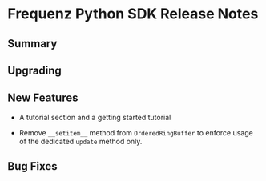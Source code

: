 # Frequenz Python SDK Release Notes

## Summary

<!-- Here goes a general summary of what this release is about -->

## Upgrading

<!-- Here goes notes on how to upgrade from previous versions, including deprecations and what they should be replaced with -->

## New Features

- A tutorial section and a getting started tutorial

- Remove `__setitem__` method from `OrderedRingBuffer` to enforce usage of the dedicated `update` method only.

## Bug Fixes

<!-- Here goes notable bug fixes that are worth a special mention or explanation -->
